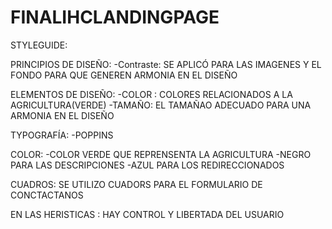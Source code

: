 # FINALIHCLANDINGPAGE


STYLEGUIDE:

PRINCIPIOS DE DISEÑO:
-Contraste: SE APLICÓ PARA LAS IMAGENES Y EL FONDO PARA QUE GENEREN ARMONIA EN EL DISEÑO

ELEMENTOS DE DISEÑO:
-COLOR : COLORES RELACIONADOS A LA AGRICULTURA(VERDE)
-TAMAÑO: EL TAMAÑAO ADECUADO PARA UNA ARMONIA EN EL DISEÑO

TYPOGRAFÍA: 
-POPPINS 

COLOR:
-COLOR VERDE QUE REPRENSENTA LA AGRICULTURA
-NEGRO PARA LAS DESCRIPCIONES 
-AZUL PARA LOS REDIRECCIONADOS 

CUADROS:
 SE UTILIZO CUADORS PARA EL FORMULARIO DE CONCTACTANOS 


EN LAS HERISTICAS :
HAY CONTROL Y LIBERTADA DEL USUARIO 
